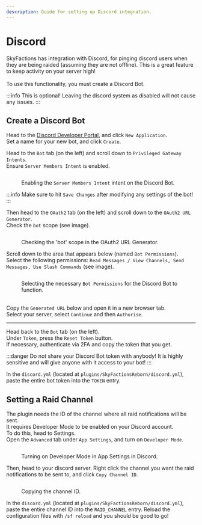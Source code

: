 ```yaml
---
description: Guide for setting up Discord integration.
---
```


# Discord

SkyFactions has integration with Discord, for pinging discord users when they are being raided (assuming they are not offline). This is a great feature to keep activity on your server high!\
\
To use this functionality, you must create a Discord Bot.

:::info
This is optional! Leaving the discord system as disabled will not cause any issues.
:::

## Create a Discord Bot

Head to the [Discord Developer Portal](https://discord.com/developers/applications), and click `New Application`.\
Set a name for your new bot, and click `Create`.



Head to the `Bot` tab (on the left) and scroll down to `Privileged Gateway Intents`.\
Ensure `Server Members Intent` is enabled.

<figure><img src="/assets/bot/intent.png" alt=""><figcaption><p>Enabling the <code>Server Members Intent</code> intent on the Discord Bot.</p></figcaption></figure>

:::info
Make sure to hit `Save Changes` after modifying any settings of the bot!
:::

Then head to the `OAuth2` tab (on the left) and scroll down to the `OAuth2 URL Generator`.\
Check the `bot` scope (see image).

<figure><img src="/assets/bot/oauth2.png" alt=""><figcaption><p>Checking the 'bot' scope in the OAuth2 URL Generator.</p></figcaption></figure>

Scroll down to the area that appears below (named `Bot Permissions`).\
Select the following permissions: `Read Messages / View Channels, Send Messages, Use Slash Commands` (see image).

<figure><img src="/assets/bot/perms.png" alt=""><figcaption><p>Selecting the necessary <code>Bot Permissions</code> for the Discord Bot to function.</p></figcaption></figure>

\
Copy the `Generated URL` below and open it in a new browser tab.\
Select your server, select `Continue` and then `Authorise`.

***

Head back to the `Bot` tab (on the left).\
Under `Token`, press the `Reset Token` button.\
If necessary, authenticate via 2FA and copy the token that you get.

:::danger
Do not share your Discord Bot token with anybody! It is highly sensitive and will give anyone with it access to your bot!
:::

In the `discord.yml` (located at `plugins/SkyFactionsReborn/discord.yml`), paste the entire bot token into the `TOKEN` entry.

## Setting a Raid Channel

The plugin needs the ID of the channel where all raid notifications will be sent.\
It requires Developer Mode to be enabled on your Discord account.\
To do this, head to Settings.\
Open the `Advanced` tab under `App Settings`, and turn on `Developer Mode`.

<figure><img src="/assets/bot/devMode.png" alt=""><figcaption><p>Turning on Developer Mode in App Settings in Discord.</p></figcaption></figure>

Then, head to your discord server. Right click the channel you want the raid notifications to be sent to, and click `Copy Channel ID`.

<figure><img src="/assets/bot/copyID.png" alt=""><figcaption><p>Copying the channel ID.</p></figcaption></figure>

In the `discord.yml` (located at `plugins/SkyFactionsReborn/discord.yml`), paste the entire channel ID into the `RAID_CHANNEL` entry. Reload the configuration files with `/sf reload` and you should be good to go!

